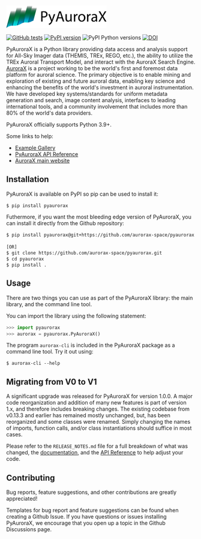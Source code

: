 <a href="https://aurorax.space/"><img alt="AuroraX" src="logo.svg" height="60"></a>

[![GitHub tests](https://github.com/aurorax-space/pyaurorax/actions/workflows/tests_default.yml/badge.svg)](https://github.com/aurorax-space/pyaurorax/actions/workflows/tests_default.yml)
[![PyPI version](https://img.shields.io/pypi/v/pyaurorax.svg)](https://pypi.python.org/pypi/pyaurorax/)
![PyPI Python versions](https://img.shields.io/pypi/pyversions/pyaurorax)
[![DOI](https://zenodo.org/badge/DOI/10.5281/zenodo.5815984.svg)](https://doi.org/10.5281/zenodo.5815984)

PyAuroraX is a Python library providing data access and analysis support for All-Sky Imager data (THEMIS, TREx, REGO, etc.), the ability to utilize the TREx Auroral Transport Model, and interact with the AuroraX Search Engine. [AuroraX](https://aurorax.space) is a project working to be the world's first and foremost data platform for auroral science. The primary objective is to enable mining and exploration of existing and future auroral data, enabling key science and enhancing the benefits of the world's investment in auroral instrumentation. We have developed key systems/standards for uniform metadata generation and search, image content analysis, interfaces to leading international tools, and a community involvement that includes more than 80% of the world's data providers.

PyAuroraX officially supports Python 3.9+.

Some links to help:
- [Example Gallery](https://data.phys.ucalgary.ca/working_with_data/index.html#python)
- [PyAuroraX API Reference](https://docs.aurorax.space/code/pyaurorax_api_reference/pyaurorax)
- [AuroraX main website](https://aurorax.space)

## Installation

PyAuroraX is available on PyPI so pip can be used to install it:

```console
$ pip install pyaurorax
```

Futhermore, if you want the most bleeding edge version of PyAuroraX, you can install it directly from the Github repository:

```console
$ pip install pyaurorax@git+https://github.com/aurorax-space/pyaurorax

[OR]
$ git clone https://github.com/aurorax-space/pyaurorax.git
$ cd pyaurorax
$ pip install .
```

## Usage

There are two things you can use as part of the PyAuroraX library: the main library, and the command line tool.

You can import the library using the following statement:

```python
>>> import pyaurorax
>>> aurorax = pyaurorax.PyAuroraX()
```

The program `aurorax-cli` is included in the PyAuroraX package as a command line tool. Try it out using:

```
$ aurorax-cli --help
```

## Migrating from V0 to V1

A significant upgrade was released for PyAuroraX for version 1.0.0. A major code reorganization and addition of many new features is part of version 1.x, and therefore includes breaking changes. The existing codebase from v0.13.3 and earlier has remained mostly unchanged, but, has been reorganized and some classes
were renamed. Simply changing the names of imports, function calls, and/or class instantiations should suffice in most cases. 

Please refer to the `RELEASE_NOTES.md` file for a full breakdown of what was changed, the [documentation](https://docs.aurorax.space/code/overview), and the [API Reference](https://docs.aurorax.space/code/pyaurorax_api_reference/pyaurorax) to help adjust your code.

## Contributing

Bug reports, feature suggestions, and other contributions are greatly appreciated!

Templates for bug report and feature suggestions can be found when creating a Github Issue. If you have questions or issues installing PyAuroraX, we encourage that you open up a topic in the Github Discussions page.
